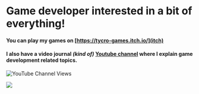 # **Game developer** interested in a bit of everything!

#### You can play my games on [https://tycro-games.itch.io/](itch)
#### I also have a video journal *(kind of)* [Youtube channel](https://www.youtube.com/@tycro_games) where I explain game development related topics.

![YouTube Channel Views](https://img.shields.io/youtube/channel/views/UCoT3zI7hQSNbzeIqHS5ZBnQ?label=Youtube&style=social)

<img 
   src="https://github-readme-stats.vercel.app/api?username=OneBogdan01&show_icons=true&theme=tokyonight" 
/>
